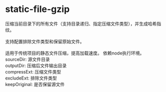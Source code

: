 # static-file-gzip
压缩当前目录下的所有文件（支持目录递归、指定压缩文件类型），并生成哈希指纹。<br>  
支持配置排除文件类型和保留原始文件。<br>  
适用于传统项目的静态文件压缩，提高加载速度。 依赖node执行环境。 <br> 
  sourceDir: 源文件目录<br>
  outputDir: 压缩后文件输出目录<br>
  compressExt: 压缩文件类型<br>
  excludeExt: 排除文件类型<br>
  keepOriginal: 是否保留源文件<br>
